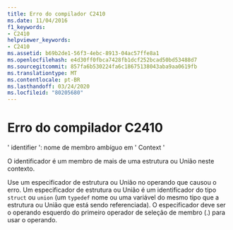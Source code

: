 ```yaml
---
title: Erro do compilador C2410
ms.date: 11/04/2016
f1_keywords:
- C2410
helpviewer_keywords:
- C2410
ms.assetid: b69b2de1-56f3-4ebc-8913-04ac57ffe8a1
ms.openlocfilehash: e4d30ff0fbca7428fb1dcf252bcad50bd53488d7
ms.sourcegitcommit: 857fa6b530224fa6c18675138043aba9aa0619fb
ms.translationtype: MT
ms.contentlocale: pt-BR
ms.lasthandoff: 03/24/2020
ms.locfileid: "80205680"
---
```

# <a name="compiler-error-c2410"></a>Erro do compilador C2410

' identifier ': nome de membro ambíguo em ' Context '

O identificador é um membro de mais de uma estrutura ou União neste contexto.

Use um especificador de estrutura ou União no operando que causou o erro. Um especificador de estrutura ou União é um identificador do tipo `struct` ou `union` (um `typedef` nome ou uma variável do mesmo tipo que a estrutura ou União que está sendo referenciada). O especificador deve ser o operando esquerdo do primeiro operador de seleção de membro (.) para usar o operando.
